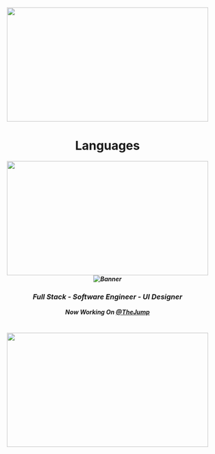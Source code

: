 <h5 align="center">
<a  a href="https://discord.com/users/856210089275031582">
  <img src="https://lanyard.cnrad.dev/api/856210089275031582" width="470" height="266" />
</a>
</h5>
<h1 align="center">
    Languages
</h1>


<h5 align="center">
<a  a href="https://discord.com/users/856210089275031582">
  <img src="https://lanyard.cnrad.dev/api/856210089275031582" width="470" height="266" />
</a>
<img src="https://cdn.discordapp.com/attachments/844973689292193824/931634284010303519/BOMB.png" alt="Banner">


<div align="center">
    <h3 style="Arial"> Full Stack - Software Engineer - UI Designer </h3> 
</div>


<div align="center">
    <b> Now Working On <a href="https://github.com/jump-org">@TheJump</a> </b>
</div>
    </br>

    
<h5 align="center">
<a  a href="https://discord.com/users/856210089275031582">
  <img src="https://lanyard.cnrad.dev/api/856210089275031582" width="470" height="266" />
</a>
</h5>
